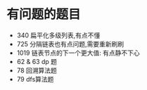 # 有问题的题目
- 340 扁平化多级列表,有点不懂
- 725 分隔链表也有点问题,需要重新刷刷
- 1019 链表节点的下一个更大值: 有点静不下心
- 62 & 63 dp 题 
- 78 回溯算法题
- 79 dfs算法题